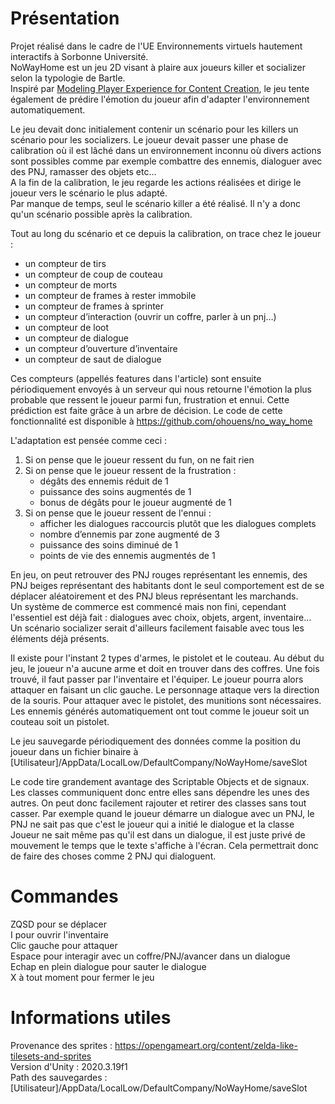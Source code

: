 # Présentation
Projet réalisé dans le cadre de l'UE Environnements virtuels hautement interactifs à Sorbonne Université.  
NoWayHome est un jeu 2D visant à plaire aux joueurs killer et socializer selon la typologie de Bartle.  
Inspiré par [Modeling Player Experience for Content Creation](https://www.researchgate.net/publication/224118298_Modeling_Player_Experience_for_Content_Creation), le jeu tente
également de prédire l'émotion du joueur afin d'adapter l'environnement automatiquement.

Le jeu devait donc initialement contenir un scénario pour les killers un scénario pour les socializers. Le joueur devait passer une phase de calibration où il est lâché dans
un environnement inconnu où divers actions sont possibles comme par exemple combattre des ennemis, dialoguer avec des PNJ, ramasser des objets etc...  
A la fin de la calibration, le jeu regarde les actions réalisées et dirige le joueur vers le scénario le plus adapté.  
Par manque de temps, seul le scénario killer a été réalisé. Il n'y a donc qu'un scénario possible après la calibration.

Tout au long du scénario et ce depuis la calibration, on trace chez le joueur :
* un compteur de tirs
* un compteur de coup de couteau
* un compteur de morts
* un compteur de frames à rester immobile
* un compteur de frames à sprinter
* un compteur d’interaction (ouvrir un coffre, parler à un pnj…)
* un compteur de loot
* un compteur de dialogue
* un compteur d’ouverture d’inventaire
* un compteur de saut de dialogue

Ces compteurs (appellés features dans l'article) sont ensuite périodiquement envoyés à un serveur qui nous retourne l'émotion la plus probable que ressent le joueur parmi fun, 
frustration et ennui. Cette prédiction est faite grâce à un arbre de décision. Le code de cette fonctionnalité est disponible à https://github.com/ohouens/no_way_home

L'adaptation est pensée comme ceci :
1. Si on pense que le joueur ressent du fun, on ne fait rien
2. Si on pense que le joueur ressent de la frustration :
    * dégâts des ennemis réduit de 1
    * puissance des soins augmentés de 1
    * bonus de dégâts pour le joueur augmenté de 1
3. Si on pense que le joueur ressent de l'ennui :
    * afficher les dialogues raccourcis plutôt que les dialogues complets
    * nombre d’ennemis par zone augmenté de 3
    * puissance des soins diminué de 1
    * points de vie des ennemis augmentés de 1

En jeu, on peut retrouver des PNJ rouges représentant les ennemis, des PNJ beiges représentant des habitants dont le seul comportement est de se déplacer aléatoirement
et des PNJ bleus représentant les marchands.  
Un système de commerce est commencé mais non fini, cependant l'essentiel est déjà fait : dialogues avec choix, objets, argent, inventaire...  
Un scénario socializer serait d'ailleurs facilement faisable avec tous les éléments déjà présents.

Il existe pour l'instant 2 types d'armes, le pistolet et le couteau. Au début du jeu, le joueur n'a aucune arme et doit en trouver dans des coffres. Une fois trouvé, il faut
passer par l'inventaire et l'équiper. Le joueur pourra alors attaquer en faisant un clic gauche. Le personnage attaque vers la direction de la souris. Pour attaquer avec le pistolet, des munitions sont nécessaires. Les ennemis générés automatiquement ont tout comme le joueur soit un couteau soit un pistolet.

Le jeu sauvegarde périodiquement des données comme la position du joueur dans un fichier binaire à [Utilisateur]/AppData/LocalLow/DefaultCompany/NoWayHome/saveSlot

Le code tire grandement avantage des Scriptable Objects et de signaux. Les classes communiquent donc entre elles sans dépendre les unes des autres. On peut donc facilement rajouter et retirer des classes sans tout casser. Par exemple quand le joueur démarre un dialogue avec un PNJ, le PNJ ne sait pas que c'est le joueur qui a initié le dialogue et la classe Joueur ne sait même pas qu'il est dans un dialogue, il est juste privé de mouvement le temps que le texte s'affiche à l'écran. Cela permettrait donc de faire des choses comme 2 PNJ qui dialoguent.

# Commandes
ZQSD pour se déplacer  
I pour ouvrir l'inventaire  
Clic gauche pour attaquer  
Espace pour interagir avec un coffre/PNJ/avancer dans un dialogue  
Echap en plein dialogue pour sauter le dialogue  
X à tout moment pour fermer le jeu

# Informations utiles
Provenance des sprites : https://opengameart.org/content/zelda-like-tilesets-and-sprites  
Version d'Unity : 2020.3.19f1  
Path des sauvegardes : [Utilisateur]/AppData/LocalLow/DefaultCompany/NoWayHome/saveSlot  
